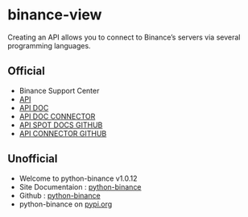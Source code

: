 # binance-view
Creating an API allows you to connect to Binance’s servers via several programming languages.

## Official
* Binance Support Center
 * [API](https://www.binance.com/en/support/faq/c-6?navId=6)
 * [API DOC](https://binance-docs.github.io/apidocs/spot/en/)
 * [API DOC CONNECTOR](https://binance-connector.readthedocs.io/en/latest/)
 * [API SPOT DOCS GITHUB](https://github.com/binance/binance-spot-api-docs)
 * [API CONNECTOR GITHUB](https://github.com/binance/binance-connector-python)


## Unofficial
* Welcome to python-binance v1.0.12
 * Site Documentaion : [python-binance](https://python-binance.readthedocs.io/en/latest/ "This is an unofficial Python wrapper")
 * Github : [python-binance](https://github.com/sammchardy/python-binance)
 * python-binance on [pypi.org](https://pypi.org/project/python-binance/)
